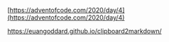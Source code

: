 [https://adventofcode.com/2020/day/4](https://adventofcode.com/2020/day/4)

https://euangoddard.github.io/clipboard2markdown/



